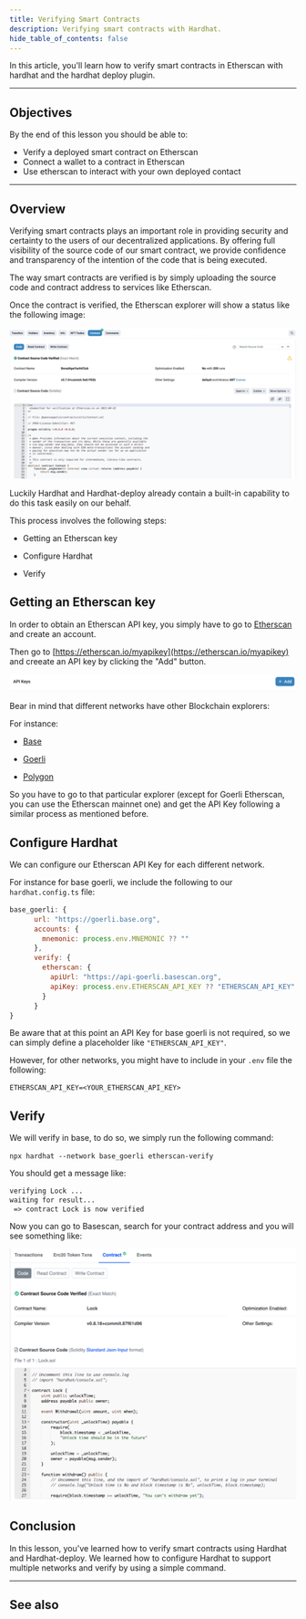 ```yaml
---
title: Verifying Smart Contracts
description: Verifying smart contracts with Hardhat.
hide_table_of_contents: false
---
```


In this article, you'll learn how to verify smart contracts in Etherscan with hardhat and the hardhat deploy plugin.

---

## Objectives

By the end of this lesson you should be able to:

- Verify a deployed smart contract on Etherscan
- Connect a wallet to a contract in Etherscan
- Use etherscan to interact with your own deployed contact

---

## Overview

Verifying smart contracts plays an important role in providing security and certainty to the users of our decentralized applications. By offering full visibility of the source code of our smart contract, we provide confidence and transparency of the intention of the code that is being executed.

The way smart contracts are verified is by simply uploading the source code and contract address to services like Etherscan.

Once the contract is verified, the Etherscan explorer will show a status like the following image:

![Verified contract](../../assets/images/hardhat-verify/hardhat-verify.png)

Luckily Hardhat and Hardhat-deploy already contain a built-in capability to do this task easily on our behalf.

This process involves the following steps:

- Getting an Etherscan key

- Configure Hardhat

- Verify

## Getting an Etherscan key

In order to obtain an Etherscan API key, you simply have to go to [Etherscan](https://etherscan.io/) and create an account.

Then go to [https://etherscan.io/myapikey](https://etherscan.io/myapikey) and creeate an API key by clicking the "Add" button.

![Add key](../../assets/images/hardhat-verify/harhat-verify-create-key.png)

Bear in mind that different networks have other Blockchain explorers:

For instance:

- [Base](https://goerli.basescan.org/)

- [Goerli](https://goerli.etherscan.io/)

- [Polygon](https://polygonscan.com/)

So you have to go to that particular explorer (except for Goerli Etherscan, you can use the Etherscan mainnet one) and get the API Key following a similar process as mentioned before.

## Configure Hardhat

We can configure our Etherscan API Key for each different network.

For instance for base goerli, we include the following to our `hardhat.config.ts` file:

```Javascript
base_goerli: {
      url: "https://goerli.base.org",
      accounts: {
        mnemonic: process.env.MNEMONIC ?? ""
      },
      verify: {
        etherscan: {
          apiUrl: "https://api-goerli.basescan.org",
          apiKey: process.env.ETHERSCAN_API_KEY ?? "ETHERSCAN_API_KEY"
        }
      }
}
```

Be aware that at this point an API Key for base goerli is not required, so we can simply define a placeholder like `"ETHERSCAN_API_KEY"`.

However, for other networks, you might have to include in your `.env` file the following:

```
ETHERSCAN_API_KEY=<YOUR_ETHERSCAN_API_KEY>
```

## Verify

We will verify in base, to do so, we simply run the following command:

`npx hardhat --network base_goerli etherscan-verify`

You should get a message like:

```
verifying Lock ...
waiting for result...
 => contract Lock is now verified
```

Now you can go to Basescan, search for your contract address and you will see something like:

![Base scan success](../../assets/images/hardhat-verify/hardhat-verify-success.png)

## Conclusion

In this lesson, you've learned how to verify smart contracts using Hardhat and Hardhat-deploy. We learned how to configure Hardhat to support multiple networks and verify by using a simple command.

---

## See also

[Solidity Docs]: https://docs.soliditylang.org/en/v0.8.17/
[Remix Project]: https://remix-project.org/
[Hardhat Deploy]: https://github.com/wighawag/hardhat-deploy
